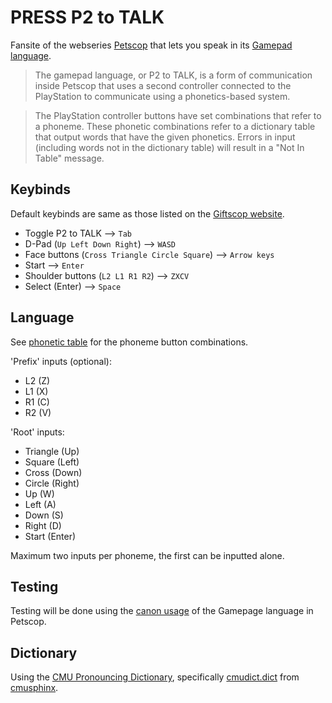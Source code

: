 # PRESS P2 to TALK
Fansite of the webseries [Petscop](https://www.youtube.com/c/Petscop) that lets you speak in its [Gamepad language](https://petscop.fandom.com/wiki/Gamepad_language).

> The gamepad language, or P2 to TALK, is a form of communication inside Petscop that uses a second controller connected to the PlayStation to communicate using a phonetics-based system.

> The PlayStation controller buttons have set combinations that refer to a phoneme. These phonetic combinations refer to a dictionary table that output words that have the given phonetics. Errors in input (including words not in the dictionary table) will result in a "Not In Table" message.

## Keybinds
Default keybinds are same as those listed on the [Giftscop website](https://giftscop.com/etc/info).
- Toggle P2 to TALK --> `Tab`
- D-Pad (`Up Left Down Right`) -->  `WASD`
- Face buttons (`Cross Triangle Circle Square`) --> `Arrow keys`
- Start --> `Enter`
- Shoulder buttons (`L2 L1 R1 R2`) --> `ZXCV`
- Select (Enter) --> `Space`

## Language
See [phonetic table](https://github.com/jeanniekim/p2totalk/blob/main/table.png?raw=true) for the phoneme button combinations.

'Prefix' inputs (optional): 
 * L2 (Z)
 * L1 (X)
 * R1 (C)
 * R2 (V)

 'Root' inputs: 
 * Triangle (Up)
 * Square (Left)
 * Cross (Down)
 * Circle (Right)
 * Up (W)
 * Left (A)
 * Down (S)
 * Right (D)
 * Start (Enter)

 Maximum two inputs per phoneme, the first can be inputted alone.

## Testing
Testing will be done using the [canon usage](https://petscop.fandom.com/wiki/Gamepad_language/Vocabulary) of the Gamepage language in Petscop.


## Dictionary
Using the [CMU Pronouncing Dictionary](https://en.wikipedia.org/wiki/CMU_Pronouncing_Dictionary), specifically [cmudict.dict](https://github.com/cmusphinx/cmudict/blob/master/cmudict.dict) from [cmusphinx](https://github.com/cmusphinx).

